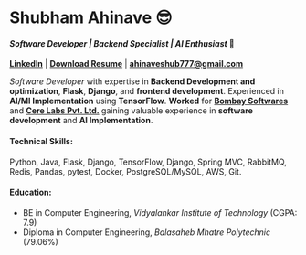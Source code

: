 # Shubham Ahinave :sunglasses:	
#### *Software Developer | Backend Specialist | AI Enthusiast* :rocket:

**[LinkedIn](https://www.linkedin.com/in/shubham-ahinave/)** | **[Download Resume](https://drive.google.com/file/d/1F5CmrD_5-X0q_TQVM5DZQwbweVDHcinp/view?usp=sharing)** | **ahinaveshub777@gmail.com**

*Software Developer* with expertise in **Backend Development and optimization**, **Flask**, **Django**, and **frontend development**. Experienced in **AI/Ml Implementation** using **TensorFlow**. **Worked** for **[Bombay Softwares](https://www.bombaysoftwares.com/)** and **[Cere Labs Pvt. Ltd.](https://www.cerelabs.com/)** gaining valuable experience in **software development** and **AI Implementation**.

#### **Technical Skills:** 
Python, Java, Flask, Django, TensorFlow, Django, Spring MVC, RabbitMQ, Redis, Pandas, pytest, Docker, PostgreSQL/MySQL, AWS, Git.

#### **Education:** 
- BE in Computer Engineering, *Vidyalankar Institute of Technology* (CGPA: 7.9)
- Diploma in Computer Engineering, *Balasaheb Mhatre Polytechnic* (79.06%)
